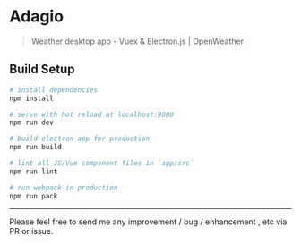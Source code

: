 # Adagio

> Weather desktop app - Vuex & Electron.js | OpenWeather 

## Build Setup

``` bash
# install dependencies
npm install

# serve with hot reload at localhost:9080
npm run dev

# build electron app for production
npm run build

# lint all JS/Vue component files in `app/src`
npm run lint

# run webpack in production
npm run pack
```

---
Please feel free to send me any improvement / bug / enhancement , etc via PR or issue.